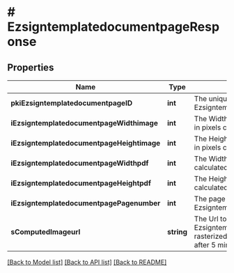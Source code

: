 # # EzsigntemplatedocumentpageResponse

## Properties

Name | Type | Description | Notes
------------ | ------------- | ------------- | -------------
**pkiEzsigntemplatedocumentpageID** | **int** | The unique ID of the Ezsigntemplatedocumentpage |
**iEzsigntemplatedocumentpageWidthimage** | **int** | The Width of the page&#39;s image in pixels calculated at 100 DPI |
**iEzsigntemplatedocumentpageHeightimage** | **int** | The Height of the page&#39;s image in pixels calculated at 100 DPI |
**iEzsigntemplatedocumentpageWidthpdf** | **int** | The Width of the page in points calculated at 72 DPI |
**iEzsigntemplatedocumentpageHeightpdf** | **int** | The Height of the page in points calculated at 72 DPI |
**iEzsigntemplatedocumentpagePagenumber** | **int** | The page number in the Ezsigntemplatedocument |
**sComputedImageurl** | **string** | The Url to the Ezsigntemplatedocumentpage&#39;s rasterized image.  Url will expire after 5 minutes. |

[[Back to Model list]](../../README.md#models) [[Back to API list]](../../README.md#endpoints) [[Back to README]](../../README.md)
